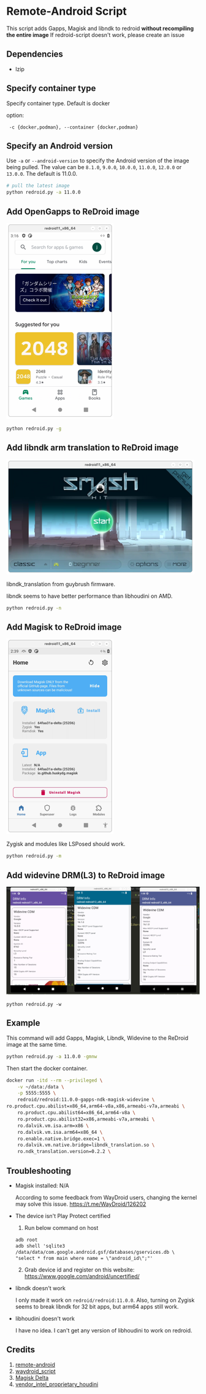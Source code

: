 # Remote-Android Script

This script adds Gapps, Magisk and libndk to redroid **without recompiling the entire image**
If redroid-script doesn't work, please create an issue

## Dependencies
- lzip

## Specify container type

Specify container type. Default is docker

option:
```
 -c {docker,podman}, --container {docker,podman}
```


## Specify an Android version

Use `-a` or `--android-version` to specify the Android version of the image being pulled. The value can be `8.1.0`, `9.0.0`, `10.0.0`, `11.0.0`, `12.0.0` or `13.0.0`. The default is 11.0.0.

```bash
# pull the latest image
python redroid.py -a 11.0.0
```

## Add OpenGapps to ReDroid image

<img src="./assets/3.png" style="zoom:50%;" />

```bash
python redroid.py -g
```

## Add libndk arm translation to ReDroid image
<img src="./assets/2.png" style="zoom:50%;" />

libndk_translation from guybrush firmware.

libndk seems to have better performance than libhoudini on AMD.

```bash
python redroid.py -n
```

## Add Magisk to ReDroid image
<img src="./assets/1.png" style="zoom:50%;" />

Zygisk and modules like LSPosed should work. 



```bash
python redroid.py -m
```

## Add widevine DRM(L3) to ReDroid image

![](assets/4.png)

```
python redroid.py -w
```



## Example

This command will add Gapps, Magisk, Libndk, Widevine to the ReDroid image at the same time.

```bash
python redroid.py -a 11.0.0 -gmnw
```

Then start the docker container.

```bash
docker run -itd --rm --privileged \
    -v ~/data:/data \
    -p 5555:5555 \
    redroid/redroid:11.0.0-gapps-ndk-magisk-widevine \
ro.product.cpu.abilist=x86_64,arm64-v8a,x86,armeabi-v7a,armeabi \
    ro.product.cpu.abilist64=x86_64,arm64-v8a \
    ro.product.cpu.abilist32=x86,armeabi-v7a,armeabi \
    ro.dalvik.vm.isa.arm=x86 \
    ro.dalvik.vm.isa.arm64=x86_64 \
    ro.enable.native.bridge.exec=1 \
    ro.dalvik.vm.native.bridge=libndk_translation.so \
    ro.ndk_translation.version=0.2.2 \
```


## Troubleshooting

- Magisk installed: N/A

  According to some feedback from WayDroid users, changing the kernel may solve this issue. https://t.me/WayDroid/126202

- The device isn't Play Protect certified
    1. Run below command on host
    ```
    adb root
    adb shell 'sqlite3 /data/data/com.google.android.gsf/databases/gservices.db \
    "select * from main where name = \"android_id\";"'
    ```

    2. Grab device id and register on this website: https://www.google.com/android/uncertified/

- libndk doesn't work
  
    I only made it work on `redroid/redroid:11.0.0`. Also, turning on Zygisk seems to break libndk for 32 bit apps, but arm64 apps still work.
    
- libhoudini doesn't work
  
    I have no idea. I can't get any version of libhoudini to work on redroid.


## Credits
1. [remote-android](https://github.com/remote-android)
2. [waydroid_script](https://github.com/casualsnek/waydroid_script)
3. [Magisk Delta](https://huskydg.github.io/magisk-files/)
4. [vendor_intel_proprietary_houdini](https://github.com/supremegamers/vendor_intel_proprietary_houdini)

